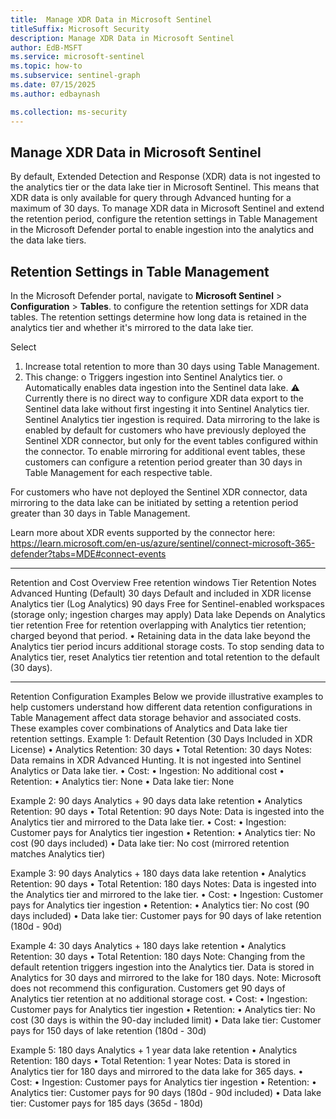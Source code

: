 ```yaml
---  
title:  Manage XDR Data in Microsoft Sentinel
titleSuffix: Microsoft Security  
description: Manage XDR Data in Microsoft Sentinel
author: EdB-MSFT  
ms.service: microsoft-sentinel  
ms.topic: how-to
ms.subservice: sentinel-graph
ms.date: 07/15/2025
ms.author: edbaynash  

ms.collection: ms-security  
---  
```

 


## Manage XDR Data in Microsoft Sentinel

By default, Extended Detection and Response (XDR) data is not ingested to the analytics tier or the data lake tier in Microsoft Sentinel. This means that XDR data is only available for query through Advanced hunting for a maximum of 30 days. To manage XDR data in Microsoft Sentinel and extend the retention period, configure the retention settings in Table Management in the Microsoft Defender portal to enable ingestion into the analytics and the data lake tiers.


## Retention Settings in Table Management

In the Microsoft Defender portal, navigate to **Microsoft Sentinel** > **Configuration** > **Tables**. to configure the retention settings for XDR data tables. The retention settings determine how long data is retained in the analytics tier and whether it's mirrored to the data lake tier.

Select
1.	Increase total retention to more than 30 days using Table Management.
2.	This change:
o	Triggers ingestion into Sentinel Analytics tier.
o	Automatically enables data ingestion into the Sentinel data lake.
⚠️ Currently there is no direct way to configure XDR data export to the Sentinel data lake without first ingesting it into Sentinel Analytics tier. Sentinel Analytics tier ingestion is required.
Data mirroring to the lake is enabled by default for customers who have previously deployed the Sentinel XDR connector, but only for the event tables configured within the connector. To enable mirroring for additional event tables, these customers can configure a retention period greater than 30 days in Table Management for each respective table.

For customers who have not deployed the Sentinel XDR connector, data mirroring to the data lake can be initiated by setting a retention period greater than 30 days in Table Management.

Learn more about XDR events supported by the connector here: https://learn.microsoft.com/en-us/azure/sentinel/connect-microsoft-365-defender?tabs=MDE#connect-events 
________________________________________
Retention and Cost Overview
Free retention windows 
Tier	Retention	Notes
Advanced Hunting (Default)	30 days	Default and included in XDR license
Analytics tier (Log Analytics)	90 days	Free for Sentinel-enabled workspaces (storage only; ingestion charges may apply)
Data lake	Depends on Analytics tier retention	Free for retention overlapping with Analytics tier retention; charged beyond that period.
•	Retaining data in the data lake beyond the Analytics tier period incurs additional storage costs.
To stop sending data to Analytics tier, reset Analytics tier retention and total retention to the default (30 days).
________________________________________
Retention Configuration Examples
Below we provide illustrative examples to help customers understand how different data retention configurations in Table Management affect data storage behavior and associated costs. These examples cover combinations of Analytics and Data lake tier retention settings.
Example 1: Default Retention (30 Days Included in XDR License)
•	Analytics Retention: 30 days
•	Total Retention: 30 days
Notes: Data remains in XDR Advanced Hunting. It is not ingested into Sentinel Analytics or Data lake tier.
•	Cost:
•	Ingestion: No additional cost
•	Retention:
•	Analytics tier: None
•	Data lake tier: None
 
Example 2: 90 days Analytics + 90 days data lake retention
•	Analytics Retention: 90 days
•	Total Retention: 90 days
Note: Data is ingested into the Analytics tier and mirrored to the Data lake tier.
•	Cost:
•	Ingestion: Customer pays for Analytics tier ingestion
•	Retention:
•	Analytics tier: No cost (90 days included)
•	Data lake tier: No cost (mirrored retention matches Analytics tier)
 
Example 3: 90 days Analytics + 180 days data lake retention
•	Analytics Retention: 90 days
•	Total Retention: 180 days
Notes: Data is ingested into the Analytics tier and mirrored to the lake tier.
•	Cost:
•	Ingestion: Customer pays for Analytics tier ingestion
•	Retention:
•	Analytics tier: No cost (90 days included)
•	Data lake tier: Customer pays for 90 days of lake retention (180d - 90d)
 
Example 4: 30 days Analytics + 180 days lake retention
•	Analytics Retention: 30 days
•	Total Retention: 180 days
Note: Changing from the default retention triggers ingestion into the Analytics tier. Data is stored in Analytics for 30 days and mirrored to the lake for 180 days.
Note: Microsoft does not recommend this configuration. Customers get 90 days of Analytics tier retention at no additional storage cost. 
•	Cost:
•	Ingestion: Customer pays for Analytics tier ingestion
•	Retention:
•	Analytics tier: No cost (30 days is within the 90-day included limit)
•	Data lake tier: Customer pays for 150 days of lake retention (180d - 30d)
 
Example 5: 180 days Analytics + 1 year data lake retention
•	Analytics Retention: 180 days
•	Total Retention: 1 year
Notes: Data is stored in Analytics tier for 180 days and mirrored to the data lake for 365 days.
•	Cost:
•	Ingestion: Customer pays for Analytics tier ingestion
•	Retention:
•	Analytics tier: Customer pays for 90 days (180d - 90d included)
•	Data lake tier: Customer pays for 185 days (365d - 180d)
 
